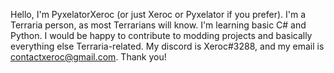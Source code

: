 Hello, I'm PyxelatorXeroc (or just Xeroc or Pyxelator if you prefer).
I'm a Terraria person, as most Terrarians will know.
I'm learning basic C# and Python.
I would be happy to contribute to modding projects and basically everything else Terraria-related.
My discord is Xeroc#3288, and my email is contactxeroc@gmail.com.
Thank you!
